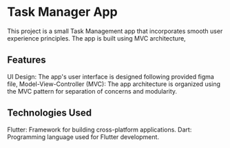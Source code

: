 # Task Manager App
This project is a small Task Management app that incorporates smooth user experience principles. The app is built using MVC architecture,

## Features
UI Design: The app's user interface is designed following provided figma file, 
Model-View-Controller (MVC): The app architecture is organized using the MVC pattern for separation of concerns and modularity. 

## Technologies Used
Flutter: Framework for building cross-platform applications. 
Dart: Programming language used for Flutter development.

